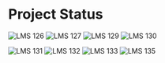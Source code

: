 # Project Status

![LMS 126][lms_126]
![LMS 127][lms_127]
![LMS 129][lms_129]
![LMS 130][lms_130]

![LMS 131][lms_131]
![LMS 132][lms_132]
![LMS 133][lms_133]
![LMS 135][lms_135]

<!-- Change REPO_NAME for the name of your repository -->
[lms_126]: https://byob.yarr.is/linero-tech/python-hw-serahrashmi/module_126
[lms_127]: https://byob.yarr.is/linero-tech/python-hw-serahrashmi/module_127
[lms_129]: https://byob.yarr.is/linero-tech/python-hw-serahrashmi/module_129
[lms_130]: https://byob.yarr.is/linero-tech/python-hw-serahrashmi/module_130
[lms_131]: https://byob.yarr.is/linero-tech/python-hw-serahrashmi/module_131
[lms_132]: https://byob.yarr.is/linero-tech/python-hw-serahrashmi/module_132
[lms_133]: https://byob.yarr.is/linero-tech/python-hw-serahrashmi/module_133
[lms_135]: https://byob.yarr.is/linero-tech/python-hw-serahrashmi/module_135